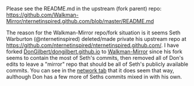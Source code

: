 Please see the README.md in the upstream (fork parent) repo: https://github.com/Walkman-Mirror/nternetinspired.github.com/blob/master/README.md

The reason for the Walkman-Mirror repo/fork situation is it seems Seth Warburton (@nternetinspired) deleted/made private his upstream repo at https://github.com/nternetinspired/nternetinspired.github.com/. I have forked [DonGilbert/dongilbert.github.io](https://github.com/dongilbert/dongilbert.github.io) to [Walkman-Mirror](https://github.com/Walkman-Mirror) since his fork seems to contain the most of Seth's commits, then removed all of Don's edits to leave a "mirror" repo that should be all of Seth's publicly available commits. You can see in the [network tab](https://github.com/Walkman-Mirror/nternetinspired.github.com/network) that it does seem that way, aulthough Don has a few more of Seths commits mixed in with his own.
